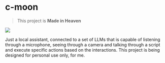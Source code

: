 # c-moon

> This project is **Made in Heaven**

<img src="https://c.tenor.com/cOFXCraiflkAAAAd/tenor.gif">

Just a local assistant, connected to a set of LLMs that is capable of listening through a microphone, seeing through a camera and talking through a script and execute specific actions based on the interactions. This project is being designed for personal use only, for me.
